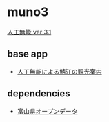 # muno3

[人工無能 ver 3.1](https://code4fukui.github.io/muno3/)

## base app

- [人工無能による鯖江の観光案内](https://fukuno.jig.jp/171)

## dependencies

- [富山県オープンデータ](https://github.com/code4fukui/opendata-toyama/)
